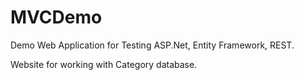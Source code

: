 # MVCDemo
Demo Web Application for Testing ASP.Net, Entity Framework, REST. 

Website for working with Category database.

